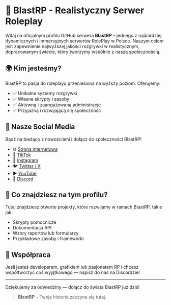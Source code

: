 # 🚀 BlastRP - Realistyczny Serwer Roleplay

Witaj na oficjalnym profilu GitHub serwera **BlastRP** – jednego z najbardziej dynamicznych i immersyjnych serwerów RolePlay w Polsce. Naszym celem jest zapewnienie najwyższej jakości rozgrywki w realistycznym, dopracowanym świecie, który tworzymy wspólnie z naszą społecznością.

## 🌍 Kim jesteśmy?

BlastRP to pasja do roleplayu przeniesiona na wyższy poziom. Oferujemy:
- ✅ Unikalne systemy rozgrywki
- ✅ Własne skrypty i zasoby
- ✅ Aktywną i zaangażowaną administrację
- ✅ Przyjazną i rozwijającą się społeczność

## 📲 Nasze Social Media

Bądź na bieżąco z nowościami i dołącz do społeczności BlastRP!

- 🌐 [Strona internetowa](https://www.blastrp.pl)
- 🎥 [TikTok](https://www.tiktok.com/@blastrp)
- 📸 [Instagram](https://www.instagram.com/blastrp)
- 🐦 [Twitter / X](https://twitter.com/blastrp)
- ▶️ [YouTube](https://www.youtube.com/@blastrp)
- 💬 [Discord](https://discord.gg/blastrp)

## 🔧 Co znajdziesz na tym profilu?

Tutaj znajdziesz otwarte projekty, które rozwijamy w ramach BlastRP, takie jak:
- Skrypty pomocnicze
- Dokumentacja API
- Wzory raportów lub formularzy
- Przykładowe zasoby i frameworki

## 🤝 Współpraca

Jeśli jesteś developerem, grafikiem lub pasjonatem RP i chcesz współtworzyć coś wyjątkowego — napisz do nas na Discordzie!

---

Dziękujemy za odwiedziny — dołącz do świata BlastRP już dziś!

> **BlastRP** – Twoja historia zaczyna się tutaj.
